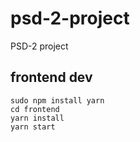 # psd-2-project
PSD-2 project

## frontend dev

    sudo npm install yarn
    cd frontend
    yarn install
    yarn start